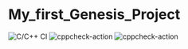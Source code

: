 # My_first_Genesis_Project
![C/C++ CI](https://github.com/99002440/My_first_Genesis_Project/workflows/C/C++%20CI/badge.svg)
![cppcheck-action](https://github.com/99002440/My_first_Genesis_Project/workflows/cppcheck-action/badge.svg)
![cppcheck-action](https://github.com/99002440/My_first_Genesis_Project/workflows/cppcheck-action/badge.svg)
